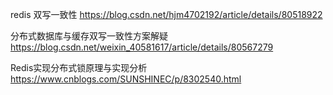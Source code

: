 redis 双写一致性
https://blog.csdn.net/hjm4702192/article/details/80518922

分布式数据库与缓存双写一致性方案解疑
https://blog.csdn.net/weixin_40581617/article/details/80567279

Redis实现分布式锁原理与实现分析
https://www.cnblogs.com/SUNSHINEC/p/8302540.html
